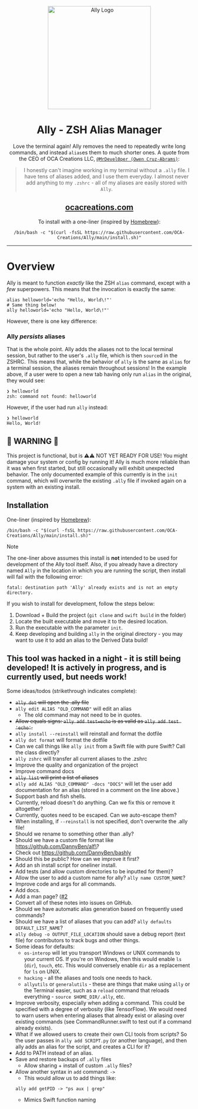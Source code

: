 <div align='center'>
<img src="https://user-images.githubusercontent.com/104732280/282874044-6ccf9357-c35f-49ed-bc0f-76a841f1a9b6.svg" alt="Ally Logo" width=280>

# Ally - ZSH Alias Manager

Love the terminal again! Ally removes the need to repeatedly write long commands, and instead `alias`es them to much shorter ones. A quote from the CEO of OCA Creations LLC, [`@MrDevel0per (Owen Cruz-Abrams)`](https://github.com/MrDevel0per):
> I honestly can't imagine working in my terminal without a `.ally` file. I have tens of aliases added, and I use them everyday. I almost never add anything to my `.zshrc` - all of my aliases are easily stored with `Ally`.

<!-- Github tags here -->
## [ocacreations.com](https://ocacreations.com)

To install with a one-liner (inspired by [Homebrew](https://brew.sh)):
```
/bin/bash -c "$(curl -fsSL https://raw.githubusercontent.com/OCA-Creations/Ally/main/install.sh)"
```
---
</div>



# Overview
Ally is meant to function _exactly_ like the ZSH `alias` command, except with a *few* superpowers. This means that the invocation is exactly the same:
```
alias helloworld='echo "Hello, World\!"'
# Same thing below!
ally helloworld='echo "Hello, World\!"'
```
However, there is one key difference:
### Ally _persists_ aliases
That is the whole point. Ally adds the aliases not to the local terminal session, but rather to the user's `.ally` file, which is then `source`d in the ZSHRC. This means that, while the behavior of `ally` is the same as `alias` for a terminal session, the aliases remain throughout sessions! In the example above, if a user were to open a new tab having only run `alias` in the original, they would see:
```
❯ helloworld
zsh: command not found: helloworld
```
However, if the user had run `ally` instead:
```
❯ helloworld
Hello, World!
```


## 🚧 WARNING 🚧
This project is functional, but is ⚠️⚠️ NOT YET READY FOR USE! You might damage your system or config by running it! Ally is much more reliable than it was when first started, but still occasionally will exhibit unexpected behavior. The only documented example of this currently is in the `init` command, which will overwrite the existing `.ally` file if invoked again on a system with an existing install.
## Installation
One-liner (inspired by [Homebrew](https://brew.sh)):
```
/bin/bash -c "$(curl -fsSL https://raw.githubusercontent.com/OCA-Creations/Ally/main/install.sh)"
```
> [!NOTE]  
> The one-liner above assumes this install is **not** intended to be used for development of the Ally tool itself. Also, if you already have a directory named `Ally` in the location in which you are running the script, then install will fail with the following error:
> ```
> fatal: destination path 'Ally' already exists and is not an empty directory.
> ```
If you wish to install for development, follow the steps below:
1. Download + Build the project (`git clone` and `swift build` in the folder)
2. Locate the built executable and move it to the desired location.
3. Run the executable with the parameter `init`.
4. Keep developing and building `ally` in the original directory - you may want to use it to add an alias to the Derived Data build!
## This tool was hacked in a night - it is still being developed! It is actively in progress, and is currently used, but needs work!
Some ideas/todos (strikethrough indicates complete):
- <s>`ally dot` will open the .ally file</s>
- `ally edit ALIAS "OLD_COMMAND"` will edit an alias
    - The old command may not need to be in quotes.
- <s>Allow equals signs: `ally add test=echo` is as valid as `ally add test 'echo'`.</s>
- `ally install --reinstall` will reinstall and format the dotfile
- `ally dot format` will format the dotfile
- Can we call things like `ally init` from a Swift file with pure Swift? Call the class directly?
- `ally zshrc` will transfer all current aliases to the .zshrc
- Improve the quality and organization of the project
- Improve command docs
- <s>`ally list` will print a list of aliases</s>
- `ally add ALIAS "OLD_COMMAND" -docs "DOCS"` will let the user add documentation for an alias (stored in a comment on the line above.)
- Support bash and fish shells.
- Currently, reload doesn't do anything. Can we fix this or remove it altogether?
- Currently, quotes need to be escaped. Can we auto-escape them?
- When installing, if `--reinstall` is not specified, don't overwrite the .ally file!
- Should we rename to something other than .ally?
- Should we have a custom file format like https://github.com/DannyBen/alf\?
- Check out https://github.com/DannyBen/bashly
- Should this be public? How can we improve it first?
- Add an sh install script for oneliner install.
- Add tests (and allow custom directories to be inputted for them)?
- Allow the user to add a custom name for ally? `ally name CUSTOM_NAME`?
- Improve code and args for all commands.
- Add docs.
- Add a man page? ([#2](https://github.com/OCA-Creations/Ally/issues/2)
- Convert all of these notes into issues on GitHub.
- Should we have automatic alias generation based on frequently used commands?
- Should we have a list of aliases that you can add? `ally defaults DEFAULT_LIST_NAME`?
- `ally debug -o OUTPUT_FILE_LOCATION` should save a debug report (text file) for contributors to track bugs and other things.
- Some ideas for defaults:
    - `os-interop` will let you transport Windows or UNIX commands to your current OS. If you're on Windows, then this would enable `ls` (`dir`), `touch`, etc. This would conversely enable `dir` as a replacement for `ls` on UNIX.
    - `hacking` - all the aliases and tools one needs to hack.
    - `allyutils` or `generalutils` - these are things that make using `ally` or the Terminal easier, such as a `reload` command that reloads everything - `source $HOME_DIR/.ally`, etc.
- Improve verbosity, especially when adding a command. This could be specified with a degree of verbosity (like TensorFlow). We would need to warn users when entering aliases that already exist or aliasing over existing commands (see CommandRunner.swift to test out if a command already exists).
- What if we allowed users to create their own CLI tools from scripts? So the user passes in `ally add SCRIPT.py` (or another language), and then ally adds an alias for the script, and creates a CLI for it?
- Add to PATH instead of an alias.
- Save and restore backups of `.ally` files
    - Allow sharing + install of custom `.ally` files?
- Allow another syntax in `add` command: `->`
    - This would allow us to add things like:
    ```
    ally add getPID -> "ps aux | grep"
    ```
    - Mimics Swift function naming
